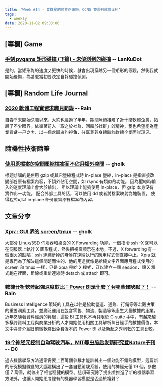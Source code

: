 ```yaml
---
title: 'Week #14 - 當群星的位置正確時，CCNS 雙周刊就會出刊'
tags:
  - weekly
date: 2020-11-02 09:00:00
---
```


## [專欄] Game

### [手刻 pygame 矩形碰撞 (下篇) - 未偵測到的碰撞](https://airfishqi.blogspot.com/2020/03/blog-post.html) -- LanKuDot
是的，當矩形跑的速度又更快的時候，就會出現穿越另一個矩形的奇觀，然後我就開始後悔，為甚麼當初要決定自幹碰撞偵測。

## [專欄] Random Life Journal

### [2020 軟體工程實習求職見聞錄](https://medium.com/random-life-journal/2020-%E8%BB%9F%E9%AB%94%E5%B7%A5%E7%A8%8B%E5%AF%A6%E7%BF%92%E6%B1%82%E8%81%B7%E8%A6%8B%E8%81%9E%E9%8C%84-d0a9c8c91318?source=friends_link&sk=b9b586adb7f2601e87fca6b49bf95c57) -- Rain
自春季末開始求職以來，大約也經過了半年，期間陸續接觸了近十間軟體企業，拓展了不少眼界。依循著前人「取之於社群，回饋於社群」的精神，我也希望能為產業貢獻一己之力，以一個求職者的視角，分享我親身體驗的軟體企業面試現況。

## 隨機性技術隨筆

### [使用原檔案的空間壓縮檔案而不佔用額外空間](http://gholk.github.io/linux-gzip-inplace-overwrite.html) -- gholk
標題想講的是使用 gzip 或其它壓縮程式時 in-place 壓縮，in-place 是指直接改變部份原有檔案內容，不額外佔用空間，如 rsync 有類似的功能。 因為壓縮時輸入的速度理論上會大於輸出， 所以理論上能夠使用 in-place，但 gzip 本身沒有實作此一功能。 配合外部工具的話，可以使用 dd 或者將檔案映射為塊裝置， 使得程式可以 in-place 部份覆寫原有檔案的內容。

## 文章分享

### [Xpra: GUI 界的 screen/tmux](https://nyllep.wordpress.com/2020/09/02/xpra-gui-%e7%95%8c%e7%9a%84-screen-tmux/) -- gholk
大部分 Linux/BSD 伺服器和桌面的 X Forwarding 功能，一個指令 ssh -X 就可以在伺服器上執行 X 圖形程式，然後把視窗顯示在本地。不過，X forwarding 有一個很大的缺陷：ssh 連線斷掉的時候在遠端執行的應用程式會直接中止。Xpra 就是專門為了解決這個問題而生的，他的用途就像是給純文字界面應用程式使用的 screen 和 tmux 一樣，只是 xpra 是給 X 程式，可以建立一個 session，讓 X 程式跑在裡面，斷線或重新連線時 detach 或 attach 即可。

### [數據分析軟體超強深度對比：Power BI是什麼？有哪些優缺點？！](https://allaboutdataanalysis.medium.com/%E6%95%B8%E6%93%9A%E5%88%86%E6%9E%90%E8%BB%9F%E9%AB%94%E8%B6%85%E5%BC%B7%E6%B7%B1%E5%BA%A6%E5%B0%8D%E6%AF%94-power-bi%E6%98%AF%E4%BB%80%E9%BA%BC-%E6%9C%89%E5%93%AA%E4%BA%9B%E5%84%AA%E7%BC%BA%E9%BB%9E-258fcf4729b8) -- Rain
Business Intelligence 領域的工具在以往是協助營運、通路、行銷等等宏觀決策的重要洞察工具，並廣泛運用在包含零售、物流、製造等等產生大量數據的產業。近年來隨著資料經濟的興起，這些 BI 工具也不再只限於 C-suite 手中，有越來越多橫跨資料工程與商業分析的人才開始使用相關工具解析每日經手的數據價值，本文中將會介紹日前微軟釋出免費版本的 Power BI 以及新起之秀帆軟的工具比較。

### [19个神经元控制自动驾驶汽车，MIT等虫脑启发新研究登Nature子刊](https://www.jiqizhixin.com/articles/2020-10-30-10) -- DC
過去機器學系方法通常需要上百萬個參數才能訓練出一個效能不錯的模型，這篇新的研究模擬線蟲的大腦建構出了一套自動駕駛系統，使用的神經元僅 19 個，參數僅 7 萬個，就做出了相當穩健的模型。這項研究除了提出並推進了新的機器學習方法外，也讓人開始思考線有的機器學習模型是否過於複雜？
